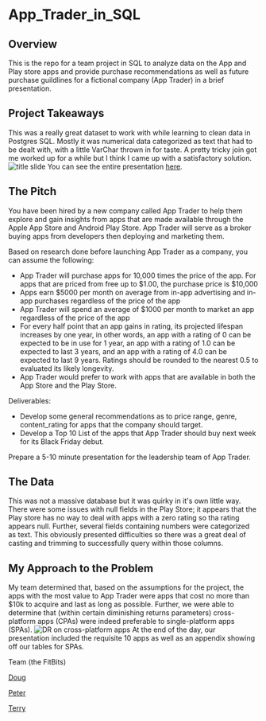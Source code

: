 # App_Trader_in_SQL
## Overview
This is the repo for a team project in SQL to analyze data on the App and Play store apps and provide purchase recommendations as well as future purchase guildlines for a fictional company (App Trader) in a brief presentation.
## Project Takeaways
This was a really great dataset to work with while learning to clean data in Postgres SQL. Mostly it was numerical data categorized as text that had to be dealt with, with a little VarChar thrown in for taste. A pretty tricky join got me worked up for a while but I think I came up with a satisfactory solution. 
![title slide](https://user-images.githubusercontent.com/52726447/69202570-ae968c80-0b07-11ea-8235-9f80c0f3f428.png)
You can see the entire presentation [here](https://docs.google.com/presentation/d/10m9EMR5GmpJo3i1XpZSK9fqdQdf18LxYG6TcYbMmouU/edit?usp=sharing).

## The Pitch
You have been hired by a new company called App Trader to help them explore and gain insights from apps that are made available through the Apple App Store and Android Play Store. App Trader will serve as a broker buying apps from developers then deploying and marketing them.

Based on research done before launching App Trader as a company, you can assume the following:

  - App Trader will purchase apps for 10,000 times the price of the app. For apps that are priced from free up to $1.00, the purchase price is $10,000
 - Apps earn $5000 per month on average from in-app advertising and in-app purchases regardless of the price of the app
 - App Trader will spend an average of $1000 per month to market an app regardless of the price of the app
 - For every half point that an app gains in rating, its projected lifespan increases by one year, in other words, an app with a rating of 0 can be expected to be in use for 1 year, an app with a rating of 1.0 can be expected to last 3 years, and an app with a rating of 4.0 can be expected to last 9 years. Ratings should be rounded to the nearest 0.5 to evaluated its likely longevity.
 - App Trader would prefer to work with apps that are available in both the App Store and the Play Store.

Deliverables:

 - Develop some general recommendations as to price range, genre, content_rating for apps that the company should target.
 - Develop a Top 10 List of the apps that App Trader should buy next week for its Black Friday debut.

Prepare a 5-10 minute presentation for the leadership team of App Trader.
## The Data
This was not a massive database but it was quirky in it's own little way. There were some issues with null fields in the Play Store; it appears that the Play store has no way to deal with apps with a zero rating so tha rating appears null. 
Further, several fields containing numbers were categorized as text. This obviously presented difficulties so there was a great deal of casting and trimming to successfully query within those columns. 
## My Approach to the Problem
My team determined that, based on the assumptions for the project, the apps with the most value to App Trader were apps that cost no more than $10k to acquire and last as long as possible. Further, we were able to determine that (within certain diminishing returns parameters) cross-platform apps (CPAs) were indeed preferable to single-platform apps (SPAs).
![DR on cross-platform apps](https://user-images.githubusercontent.com/52726447/69201677-b99bed80-0b04-11ea-8e11-16fc830473ab.png)
At the end of the day, our presentation included the requisite 10 apps as well as an appendix showing off our tables for SPAs. 


Team (the FitBits)

[Doug](https://github.com/Djtvdoug)

[Peter](https://github.com/PBusienei)

[Terry](https://github.com/Terrymain2019)


